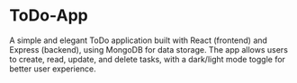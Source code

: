 # ToDo-App
A simple and elegant ToDo application built with React (frontend) and Express (backend), using MongoDB for data storage. The app allows users to create, read, update, and delete tasks, with a dark/light mode toggle for better user experience.
